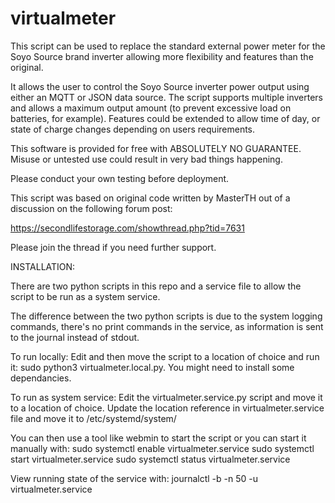 # virtualmeter

This script can be used to replace the standard external power meter for the Soyo Source brand inverter 
allowing more flexibility and features than the original. 

It allows the user to control the Soyo Source inverter power output using either an MQTT or JSON data source. The script supports multiple inverters and allows a maximum output amount (to prevent excessive load on batteries, for example). Features could be extended to allow time of day, or state of charge changes depending on users requirements.

This software is provided for free with ABSOLUTELY NO GUARANTEE. Misuse or untested use could result in very bad things happening.

Please conduct your own testing before deployment.

This script was based on original code written by MasterTH out of a discussion on the following forum post:

https://secondlifestorage.com/showthread.php?tid=7631

Please join the thread if you need further support.

INSTALLATION:

There are two python scripts in this repo and a service file to allow the script to be run as a system service.

The difference between the two python scripts is due to the system logging commands, there's no print commands in the service, as information is sent to the journal instead of stdout.

To run locally:
Edit and then move the script to a location of choice and run it: sudo python3 virtualmeter.local.py. You might need to install some dependancies.

To run as system service:
Edit the virtualmeter.service.py script and move it to a location of choice. 
Update the location reference in virtualmeter.service file and move it to /etc/systemd/system/

You can then use a tool like webmin to start the script or you can start it manually with:
sudo systemctl enable virtualmeter.service
sudo systemctl start virtualmeter.service
sudo systemctl status virtualmeter.service

View running state of the service with: journalctl -b -n 50 -u virtualmeter.service




